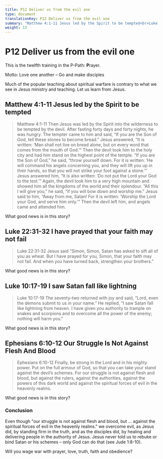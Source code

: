 ```yaml
---
title: P12 Deliver us from the evil one
type: document
translationKey: P12 Deliver us from the evil one
summary: "Matthew 4:1-11 Jesus led by the Spirit to be tempted<br>Luke 22:31-32 I have prayed that your faith may not fail<br>Luke 10:17-19 I saw Satan fall like lightning<br>Ephesians 6:10-12 Our Struggle Is Not Against Flesh And Blood"
weight: 13
---
```

# P12 Deliver us from the evil one

This is the twelfth training in the P-Path: **P**rayer.

Motto: Love one another – Go and make disciples

Much of the popular teaching about spiritual warfare is contrary to what we see in Jesus ministry and teaching. Let us learn from Jesus.

## Matthew 4:1-11 Jesus led by the Spirit to be tempted

>   Matthew 4:1-11 Then Jesus was led by the Spirit into the wilderness to be tempted by the devil. After fasting forty days and forty nights, he was hungry. The tempter came to him and said, “If you are the Son of God, tell these stones to become bread.” Jesus answered, “It is written: ‘Man shall not live on bread alone, but on every word that comes from the mouth of God.’” Then the devil took him to the holy city and had him stand on the highest point of the temple. “If you are the Son of God,” he said, “throw yourself down. For it is written: ‘He will command his angels concerning you, and they will lift you up in their hands, so that you will not strike your foot against a stone.’” Jesus answered him, “It is also written: ‘Do not put the Lord your God to the test.’” Again, the devil took him to a very high mountain and showed him all the kingdoms of the world and their splendour. “All this I will give you,” he said, “if you will bow down and worship me.” Jesus said to him, “Away from me, Satan! For it is written: ‘Worship the Lord your God, and serve him only.’” Then the devil left him, and angels came and attended him.

What good news is in this story?

## Luke 22:31-32 I have prayed that your faith may not fail

>   Luke 22:31-32 Jesus said “Simon, Simon, Satan has asked to sift all of you as wheat. But I have prayed for you, Simon, that your faith may not fail. And when you have turned back, strengthen your brothers.”

What good news is in this story?

## Luke 10:17-19 I saw Satan fall like lightning

>   Luke 10:17-19 The seventy-two returned with joy and said, “Lord, even the demons submit to us in your name.” He replied, “I saw Satan fall like lightning from heaven. I have given you authority to trample on snakes and scorpions and to overcome all the power of the enemy; nothing will harm you."

What good news is in this story?

## Ephesians 6:10-12 Our Struggle Is Not Against Flesh And Blood

>   Ephesians 6:10-12 Finally, be strong in the Lord and in his mighty power. Put on the full armour of God, so that you can take your stand against the devil’s schemes. For our struggle is not against flesh and blood, but against the rulers, against the authorities, against the powers of this dark world and against the spiritual forces of evil in the heavenly realms.

What good news is in this story?

### Conclusion

Even though "our struggle is not against flesh and blood, but ... against the spiritual forces of evil in the heavenly realms." we overcome evil, as Jesus did, by standing firm in the truth, and as the disciples did, by healing and delivering people in the authority of Jesus. Jesus never told us to rebuke or bind Satan or his schemes – only God can do that (see Jude 1:8-10).

Will you wage war with prayer, love, truth, faith and obedience?


